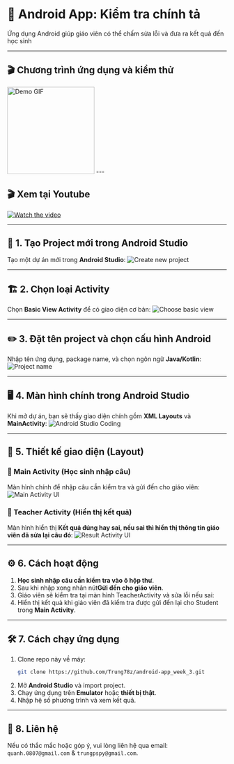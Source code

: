 # 📱 Android App: Kiểm tra chính tả

Ứng dụng Android giúp giáo viên có thể chấm sửa lỗi và đưa ra kết quả đến học sinh

---
## 🎬 Chương trình ứng dụng và kiểm thử
<img src="images/demo.gif" width="200" alt="Demo GIF">
---

##  🎬 Xem tại Youtube
[![Watch the video](https://img.youtube.com/vi/DI3SbAJHxEQ/maxresdefault.jpg)](https://youtu.be/DI3SbAJHxEQ)



---

## 🚀 1. Tạo Project mới trong Android Studio
Tạo một dự án mới trong **Android Studio**:
![Create new project](images/1.png)

---

## 🏗️ 2. Chọn loại Activity
Chọn **Basic View Activity** để có giao diện cơ bản:
![Choose basic view](images/2.png)

---

## ✏️ 3. Đặt tên project và chọn cấu hình Android
Nhập tên ứng dụng, package name, và chọn ngôn ngữ **Java/Kotlin**:
![Project name](images/3.png)

---

## 🖥️ 4. Màn hình chính trong Android Studio
Khi mở dự án, bạn sẽ thấy giao diện chính gồm **XML Layouts** và **MainActivity**:
![Android Studio Coding](images/4.png)

---

## 🎨 5. Thiết kế giao diện (Layout)

### 🔹 Main Activity (Học sinh nhập câu)
Màn hình chính để nhập câu cần kiểm tra và gửi đến cho giáo viên:
![Main Activity UI](images/5.png)

### 🔹 Teacher Activity (Hiển thị kết quả)
Màn hình hiển thị **Kết quả đúng hay sai, nếu sai thì hiển thị thông tin giáo viên đã sửa lại câu đó**:
![Result Activity UI](images/6.png)

---

## ⚙️ 6. Cách hoạt động

1. **Học sinh nhập câu cần kiểm tra vào ô hộp thư**.
2. Sau khi nhập xong nhân nút**Gửi đến cho giáo viên**.
3. Giáo viên sẽ kiểm tra tại màn hình TeacherActivity và sửa lỗi nếu sai:
4. Hiển thị kết quả khi giáo viên đã kiểm tra được gửi đến lại cho Student trong **Main Activity**.

---

## 🛠️ 7. Cách chạy ứng dụng

1. Clone repo này về máy:
   ```sh
   git clone https://github.com/Trung78z/android-app_week_3.git
   ```
2. Mở **Android Studio** và import project.
3. Chạy ứng dụng trên **Emulator** hoặc **thiết bị thật**.
4. Nhập hệ số phương trình và xem kết quả.


---

## 📩 8. Liên hệ
Nếu có thắc mắc hoặc góp ý, vui lòng liên hệ qua email: `quanh.0807@gmail.com` & `trungpspy@gmail.com`.